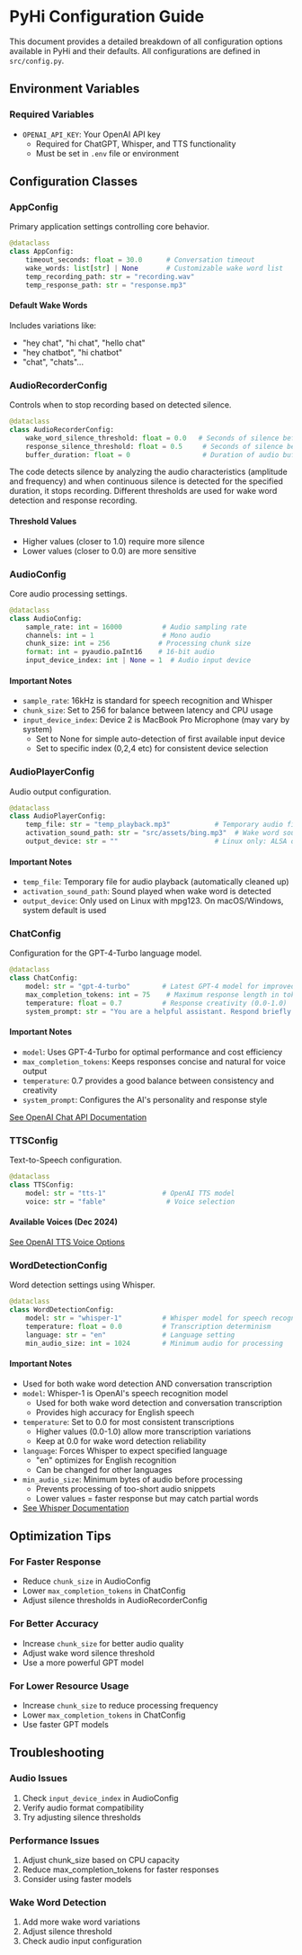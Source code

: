 # PyHi Configuration Guide

This document provides a detailed breakdown of all configuration options available in PyHi and their defaults. All configurations are defined in `src/config.py`.

## Environment Variables

### Required Variables
- `OPENAI_API_KEY`: Your OpenAI API key
  - Required for ChatGPT, Whisper, and TTS functionality
  - Must be set in `.env` file or environment

## Configuration Classes

### AppConfig
Primary application settings controlling core behavior.

```python
@dataclass
class AppConfig:
    timeout_seconds: float = 30.0      # Conversation timeout
    wake_words: list[str] | None       # Customizable wake word list
    temp_recording_path: str = "recording.wav"
    temp_response_path: str = "response.mp3"
```

#### Default Wake Words
Includes variations like:
- "hey chat", "hi chat", "hello chat"
- "hey chatbot", "hi chatbot"
- "chat", "chats"...

### AudioRecorderConfig
Controls when to stop recording based on detected silence.

```python
@dataclass
class AudioRecorderConfig:
    wake_word_silence_threshold: float = 0.0   # Seconds of silence before stopping wake word detection
    response_silence_threshold: float = 0.5     # Seconds of silence before stopping response recording
    buffer_duration: float = 0                  # Duration of audio buffer in seconds
```

The code detects silence by analyzing the audio characteristics (amplitude and frequency) and when continuous silence is detected for the specified duration, it stops recording. Different thresholds are used for wake word detection and response recording.

#### Threshold Values
- Higher values (closer to 1.0) require more silence
- Lower values (closer to 0.0) are more sensitive

### AudioConfig
Core audio processing settings.

```python
@dataclass
class AudioConfig:
    sample_rate: int = 16000          # Audio sampling rate
    channels: int = 1                 # Mono audio
    chunk_size: int = 256            # Processing chunk size
    format: int = pyaudio.paInt16    # 16-bit audio
    input_device_index: int | None = 1  # Audio input device
```

#### Important Notes
- `sample_rate`: 16kHz is standard for speech recognition and Whisper
- `chunk_size`: Set to 256 for balance between latency and CPU usage
- `input_device_index`: Device 2 is MacBook Pro Microphone (may vary by system)
  - Set to None for simple auto-detection of first available input device
  - Set to specific index (0,2,4 etc) for consistent device selection

### AudioPlayerConfig
Audio output configuration.

```python
@dataclass
class AudioPlayerConfig:
    temp_file: str = "temp_playback.mp3"           # Temporary audio file
    activation_sound_path: str = "src/assets/bing.mp3"  # Wake word sound
    output_device: str = ""                        # Linux only: ALSA output device
```

#### Important Notes
- `temp_file`: Temporary file for audio playback (automatically cleaned up)
- `activation_sound_path`: Sound played when wake word is detected
- `output_device`: Only used on Linux with mpg123. On macOS/Windows, system default is used

### ChatConfig
Configuration for the GPT-4-Turbo language model.

```python
@dataclass
class ChatConfig:
    model: str = "gpt-4-turbo"        # Latest GPT-4 model for improved responses
    max_completion_tokens: int = 75    # Maximum response length in tokens
    temperature: float = 0.7          # Response creativity (0.0-1.0)
    system_prompt: str = "You are a helpful assistant. Respond briefly."
```

#### Important Notes
- `model`: Uses GPT-4-Turbo for optimal performance and cost efficiency
- `max_completion_tokens`: Keeps responses concise and natural for voice output
- `temperature`: 0.7 provides a good balance between consistency and creativity
- `system_prompt`: Configures the AI's personality and response style

[See OpenAI Chat API Documentation](https://platform.openai.com/docs/api-reference/chat/create)

### TTSConfig
Text-to-Speech configuration.

```python
@dataclass
class TTSConfig:
    model: str = "tts-1"              # OpenAI TTS model
    voice: str = "fable"               # Voice selection
```

#### Available Voices (Dec 2024)
[See OpenAI TTS Voice Options](https://platform.openai.com/docs/api-reference/audio/createSpeech)

### WordDetectionConfig
Word detection settings using Whisper.

```python
@dataclass
class WordDetectionConfig:
    model: str = "whisper-1"          # Whisper model for speech recognition
    temperature: float = 0.0          # Transcription determinism
    language: str = "en"              # Language setting
    min_audio_size: int = 1024        # Minimum audio for processing
```

#### Important Notes
- Used for both wake word detection AND conversation transcription
- `model`: Whisper-1 is OpenAI's speech recognition model
  - Used for both wake word detection and conversation transcription
  - Provides high accuracy for English speech
- `temperature`: Set to 0.0 for most consistent transcriptions
  - Higher values (0.0-1.0) allow more transcription variations
  - Keep at 0.0 for wake word detection reliability
- `language`: Forces Whisper to expect specified language
  - "en" optimizes for English recognition
  - Can be changed for other languages
- `min_audio_size`: Minimum bytes of audio before processing
  - Prevents processing of too-short audio snippets
  - Lower values = faster response but may catch partial words
- [See Whisper Documentation](https://platform.openai.com/docs/api-reference/audio/createTranscription)

## Optimization Tips

### For Faster Response
- Reduce `chunk_size` in AudioConfig
- Lower `max_completion_tokens` in ChatConfig
- Adjust silence thresholds in AudioRecorderConfig

### For Better Accuracy
- Increase `chunk_size` for better audio quality
- Adjust wake word silence threshold
- Use a more powerful GPT model

### For Lower Resource Usage
- Increase `chunk_size` to reduce processing frequency
- Lower `max_completion_tokens` in ChatConfig
- Use faster GPT models

## Troubleshooting

### Audio Issues
1. Check `input_device_index` in AudioConfig
2. Verify audio format compatibility
3. Try adjusting silence thresholds

### Performance Issues
1. Adjust chunk_size based on CPU capacity
2. Reduce max_completion_tokens for faster responses
3. Consider using faster models

### Wake Word Detection
1. Add more wake word variations
2. Adjust silence threshold
3. Check audio input configuration